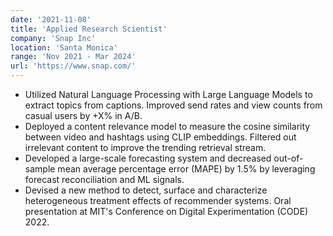 ```yaml
---
date: '2021-11-08'
title: 'Applied Research Scientist'
company: 'Snap Inc'
location: 'Santa Monica'
range: 'Nov 2021 - Mar 2024'
url: 'https://www.snap.com/'
---
```


- Utilized Natural Language Processing with Large Language Models to extract topics from captions. Improved send rates and view counts from casual users by +X\% in A/B.
- Deployed a content relevance model to measure the cosine similarity between video and hashtags using CLIP embeddings. Filtered out irrelevant content to improve the trending retrieval stream.
- Developed a large-scale forecasting system and decreased out-of-sample mean average percentage error (MAPE) by 1.5% by leveraging forecast reconciliation and ML signals.
- Devised a new method to detect, surface and characterize heterogeneous treatment effects of recommender systems. Oral presentation at MIT's Conference on Digital Experimentation (CODE) 2022.
